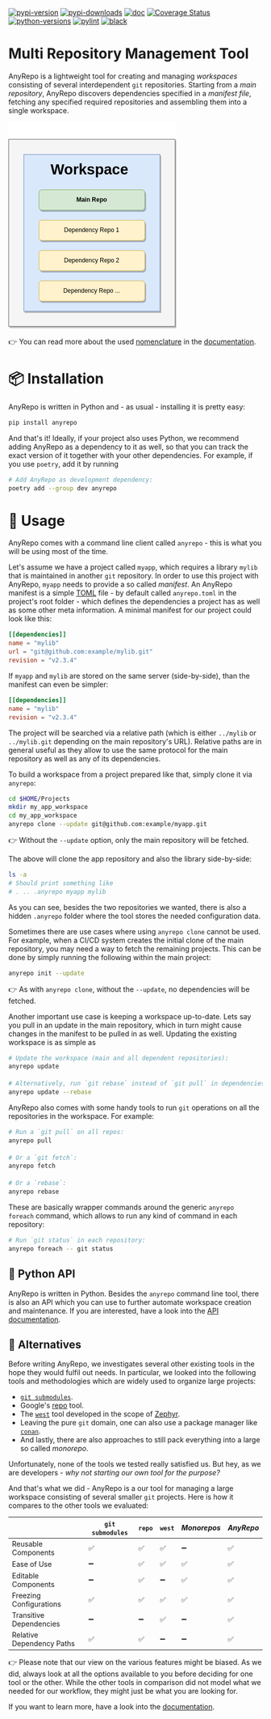 [![pypi-version](https://badge.fury.io/py/anyrepo.svg)](https://badge.fury.io/py/anyrepo)
[![pypi-downloads](https://img.shields.io/pypi/dm/anyrepo.svg?label=pypi%20downloads)](https://pypi.python.org/pypi/anyrepo)
[![doc](https://readthedocs.org/projects/anyrepo/badge/?version=latest)](https://anyrepo.readthedocs.io/en/latest/?badge=latest)
[![Coverage Status](https://coveralls.io/repos/github/c0fec0de/anyrepo/badge.svg?branch=main)](https://coveralls.io/github/c0fec0de/anyrepo?branch=main)
[![python-versions](https://img.shields.io/pypi/pyversions/anyrepo.svg)](https://pypi.python.org/pypi/anyrepo)
[![pylint](https://img.shields.io/badge/linter-pylint-%231674b1?style=flat)](https://www.pylint.org/)
[![black](https://img.shields.io/badge/code%20style-black-000000.svg)](https://github.com/psf/black)

# Multi Repository Management Tool

AnyRepo is a lightweight tool for creating and managing *workspaces* consisting of several interdependent `git` repositories. Starting from a *main repository*, AnyRepo discovers dependencies specified in a *manifest file*, fetching any specified required repositories and assembling them into a single workspace.

![Workspace](https://github.com/c0fec0de/anyrepo/raw/main/docs/images/workspace.png)

👉 You can read more about the used [nomenclature](https://anyrepo.readthedocs.io/en/latest/manual/nomenclature.html) in the [documentation](https://anyrepo.readthedocs.io/en/latest/index.html).


# 📦 Installation

AnyRepo is written in Python and - as usual - installing it is pretty easy:

```bash
pip install anyrepo
```

And that's it! Ideally, if your project also uses Python, we recommend adding AnyRepo as a dependency to it as well, so that you can track the exact version of it together with your other dependencies. For example, if you use `poetry`, add it by running

```bash
# Add AnyRepo as development dependency:
poetry add --group dev anyrepo
```

# 📔 Usage

AnyRepo comes with a command line client called `anyrepo` - this is what you will be using most of the time.

Let's assume we have a project called `myapp`, which requires a library `mylib` that is maintained in another `git` repository. In order to use this project with AnyRepo, `myapp` needs to provide a so called *manifest*. An AnyRepo manifest is a simple [TOML](https://toml.io/) file - by default called `anyrepo.toml` in the project's root folder - which defines the dependencies a project has as well as some other meta information. A minimal manifest for our project could look like this:

```toml
[[dependencies]]
name = "mylib"
url = "git@github.com:example/mylib.git"
revision = "v2.3.4"
```

If `myapp` and `mylib` are stored on the same server (side-by-side), than the manifest can even be simpler:

```toml
[[dependencies]]
name = "mylib"
revision = "v2.3.4"
```

The project will be searched via a relative path (which is either `../mylib` or `../mylib.git` depending on the main repository's URL). Relative paths are in general useful as they allow to use the same protocol for the main repository as well as any of its dependencies.

To build a workspace from a project prepared like that, simply clone it via `anyrepo`:

```bash
cd $HOME/Projects
mkdir my_app_workspace
cd my_app_workspace
anyrepo clone --update git@github.com:example/myapp.git
```

👉 Without the `--update` option, only the main repository will be fetched.

The above will clone the app repository and also the library side-by-side:

```bash
ls -a
# Should print something like
# . .. .anyrepo myapp mylib
```

As you can see, besides the two repositories we wanted, there is also a hidden `.anyrepo` folder where the tool stores the needed configuration data.

Sometimes there are use cases where using `anyrepo clone` cannot be used. For example, when a CI/CD system creates the initial clone of the main repository, you may need a way to fetch the remaining projects. This can be done by simply running the following within the main project:

```bash
anyrepo init --update
```

👉 As with `anyrepo clone`, without the `--update`, no dependencies will be fetched.

Another important use case is keeping a workspace up-to-date. Lets say you pull in an update in the main repository, which in turn might cause changes in the manifest to be pulled in as well. Updating the existing workspace is as simple as

```bash
# Update the workspace (main and all dependent repositories):
anyrepo update

# Alternatively, run `git rebase` instead of `git pull` in dependencies:
anyrepo update --rebase
```

AnyRepo also comes with some handy tools to run `git` operations on all the repositories in the workspace. For example:

```bash
# Run a `git pull` on all repos:
anyrepo pull

# Or a `git fetch`:
anyrepo fetch

# Or a `rebase`:
anyrepo rebase
```

These are basically wrapper commands around the generic `anyrepo foreach` command, which allows to run any kind of command in each repository:

```bash
# Run `git status` in each repository:
anyrepo foreach -- git status
```

## 🐍 Python API

AnyRepo is written in Python. Besides the `anyrepo` command line tool, there is also an API which you can use to further automate workspace creation and maintenance. If you are interested, have a look into the [API documentation](https://anyrepo.readthedocs.io/en/latest/api/anyrepo.html).

## 🤝 Alternatives

Before writing AnyRepo, we investigates several other existing tools in the hope they would fulfil out needs. In particular, we looked into the following tools and methodologies which are widely used to organize large projects:

- [`git submodules`](https://git-scm.com/book/en/v2/Git-Tools-Submodules).
- Google's [repo](https://gerrit.googlesource.com/git-repo/) tool.
- The [`west`](https://docs.zephyrproject.org/latest/develop/west/index.html) tool developed in the scope of [Zephyr](https://www.zephyrproject.org/).
- Leaving the pure `git` domain, one can also use a package manager like [`conan`](https://conan.io/).
- And lastly, there are also approaches to still pack everything into a large so called *monorepo*.

Unfortunately, none of the tools we tested really satisfied us. But hey, as we are developers - *why not starting our own tool for the purpose?*

And that's what we did - AnyRepo is a our tool for managing a large workspace consisting of several smaller `git` projects. Here is how it compares to the other tools we evaluated:


|                           | `git submodules` | `repo` | `west` | *Monorepos* | *AnyRepo* |
| ------------------------- | ---------------- | ------ | ------ | ----------- | --------- |
| Reusable Components       | ✅               | ✅     | ✅     | ➖          | ✅        |
| Ease of Use               | ➖               | ✅     | ✅     | ✅          | ✅        |
| Editable Components       | ➖               | ✅     | ➖     | ✅          | ✅        |
| Freezing Configurations   | ✅               | ✅     | ✅     | ✅          | ✅        |
| Transitive Dependencies   | ➖               | ➖     | ✅     | ➖          | ✅        |
| Relative Dependency Paths | ✅               | ✅     | ➖     | ➖          | ✅        |

👉 Please note that our view on the various features might be biased. As we did, always look at all the options available to you before deciding for one tool or the other. While the other tools in comparison did not model what we needed for our workflow, they might just be what you are looking for.

If you want to learn more, have a look into the [documentation](https://anyrepo.readthedocs.io/en/latest/manual/why.html).

